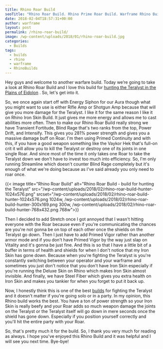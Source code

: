 ```yaml
---
title: Rhino Roar Build
seoTitle: "Rhino Roar Build. Rhino Prime Roar Build. Warframe Rhino Build"
date: 2018-02-04T18:57:31+00:00
author: warframe
layout: post
permalink: /rhino-roar-build/
image: /wp-content/uploads/2018/01/rhino-roar-build.jpg
categories:
  - Builds
tags:
  - builds
  - rhino
  - warframe
  - RhinoBuilds
---
```

<span>Hey guys and welcome to another warfare build. Today we’re going to take a look at Rhino </span>Roar Build and I love this build for [hunting the Teralyst in the Plains of Eidolon](https://warframeblog.com/how-kill-eidolon-teralyst-basics/) . So, let's get into it.<!--more-->

So, we once again start off with Energy Siphon for our Aura though what you might want to use is either Rifle Amp or Shotgun Amp because that will give you more damage for the Teralyst. I like it for the same reason I like it on Rhino Iron Skin Build. It just gives me more energy and allows me to cast abilities more often. Then to make our Rhino Roar Build really strong we have Transient Fortitude, Blind Rage that's two ranks from the top, Power Drift, and Intensify. This gives you 281% power strength and gives you a massive damage buff on Roar. I'm then using Primed Continuity and with this, if you have a good weapon something like the Vaykor Hek that's full-on crit it will allow you to kill the Teralyst or destroy one of its joints in one single Roar. And since most of the time it only takes one Roar to take the Teralyst down we don't have to invest too much into efficiency. So, I'm only running Streamline which doesn't counter Blind Rage completely but it's enough of what we're doing because as I've said already you only need to roar once.

{{< image title="Rhino Roar Build" alt="Rhino Roar Build - build for hunting the Teralyst" src="/wp-content/uploads/2018/02/rhino-roar-build-hunter-1024x576.png" srcset="/wp-content/uploads/2018/02/rhino-roar-build-hunter-1024x576.png 1024w, /wp-content/uploads/2018/02/rhino-roar-build-hunter-300x169.png 300w, /wp-content/uploads/2018/02/rhino-roar-build-hunter-768x432.png 768w">}}

Then I decided to add Stretch once I got annoyed that I wasn't hitting everyone with the Roar because even if you're communicating the chances are you're not gonna be on top of each other once the shields on the Teralyst go down. Then I just have to add Primed Vigor rather than another armor mode and if you don't have Primed Vigor by the way just slap on Vitality and it's gonna be just fine. And this is so that I have a little bit of a buffer in terms of health and shields for when I don't notice that my Iron Skin has gone down. Because when you're fighting the Teralyst is you're constantly switching between your operator and your warframe and sometimes you just don't notice that you don't have Iron Skin especially if you're running the Deluxe Skin on Rhino which makes Iron Skin almost invisible. And finally, we have Steel Fiber which gives you extra health on Iron Skin and makes you tankier for when you forget to put it back up.

Now, I honestly think this is one of the best [builds](/builds) for fighting the Teralyst and it doesn't matter if you're going solo or in a party. In my opinion, this Rhino build works the best. You have a ton of power strength so your Iron Skin is really beefy and your Roar adds so much weapon damage the joints on the Teralyst or the Teralyst itself will go down in mere seconds once the shield has gone down. Especially if you position yourself correctly and you'll hit the entire party with your Roar.

So, that's pretty much it for the build. So, I thank you very much for reading as always. I hope you've enjoyed this Rhino Build and it was helpful and I will see you next time. Bye-bye!